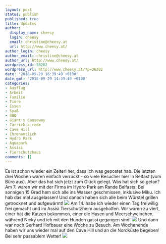 ```yaml
---
layout: post
status: publish
published: true
title: Updates
author:
  display_name: cheesy
  login: cheesy
  email: christine@cheesy.at
  url: http://www.cheesy.at/
author_login: cheesy
author_email: christine@cheesy.at
author_url: http://www.cheesy.at/
wordpress_id: 36202
wordpress_url: http://www.cheesy.at/?p=36202
date: '2018-09-29 16:39:49 +0100'
date_gmt: '2018-09-29 14:39:49 +0100'
categories:
- Ausflug
- Arbeit
- Familie
- Tiere
- Essen
- Spaß
- BBQ
- Giant's Causeway
- Carrick-a-rede
- Cave Hill
- Ehrenamtlich
- Hydro Park
- Aquapark
- Assisi
- Tierschutzhaus
comments: []
---
```

Es ist schon wieder ein Zeiterl her, dass ich was gepostet hab. Die letzten drei Wochen waren einfach verrückt - so viele Besucher hier in Belfast (vom Büro aus). Aber das hat sich jetzt zum Glück gelegt.
Was hat sich so getan?
Am 7. waren wir mit der Firma im Hydro Park am Rande Belfasts. Bei sonnigen 15 Grad ham sich alle ins Wasser geschmissen, inklusive Miku. Ich hab das mal ausgelassen! Und danach haben sich alle beim Würstel grillen getrocknet und aufgewärmt!
[![](http://www.cheesy.at/wp-content/uploads/Hydro-Park-007.jpg)](http://www.cheesy.at/fotos/arbeit/hydro-park/)
Am 14. habe ich wieder einen Tag freiwillig frei gemacht und im Assisi Tierschutzheim ausgeholfen. Wir waren zu viert, einer hat die Katzen bekommen, einer die Hasen und Meerschweinchen, während Nicky und ich mit den Hunden gassi gegangen sind.
[![](http://www.cheesy.at/wp-content/uploads/Assisi-003.jpg)](http://www.cheesy.at/fotos/arbeit/assisi-tierschutzhaus/)
Und dann war noch Gerhard Hofbauer eine Woche zu Besuch. Am Wochenende haben wir uns wieder mal auf den Cave Hill und an die Nordküste begeben! Bei sehr passablem Wetter!
[![](http://www.cheesy.at/wp-content/uploads/Besuch-004.jpg)](http://www.cheesy.at/fotos/ausfluege/gerhard-zu-besuch/)
